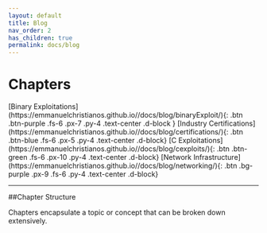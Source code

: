 ```yaml
---
layout: default
title: Blog
nav_order: 2
has_children: true
permalink: docs/blog
---
```


# Chapters

<div class="code-example" markdown="1">

<span>
[Binary Exploitations](https://emmanuelchristianos.github.io//docs/blog/binaryExploit/){: .btn .btn-purple .fs-6 .px-7 .py-4 .text-center .d-block }
</span>

<span>
[Industry Certifications](https://emmanuelchristianos.github.io//docs/blog/certifications/){: .btn .btn-blue .fs-6 .px-5 .py-4 .text-center .d-block}
</span>

<span>
[C Exploitations](https://emmanuelchristianos.github.io//docs/blog/cexploits/){: .btn .btn-green .fs-6 .px-10 .py-4 .text-center .d-block}
</span>

<span>
[Network Infrastructure](https://emmanuelchristianos.github.io//docs/blog/networking/){: .btn .bg-purple .px-9 .fs-6 .py-4 .text-center .d-block}
</span>

</div>

---

##Chapter Structure

Chapters encapsulate a topic or concept that can be broken down extensively. 
